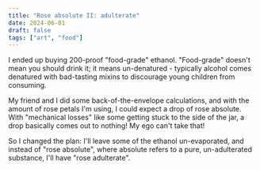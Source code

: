 ```yaml
---
title: "Rose absolute II: adulterate"
date: 2024-06-01
draft: false
tags: ["art", "food"]
---
```

I ended up buying 200-proof "food-grade" ethanol. "Food-grade" doesn't mean you should drink it; it means un-denatured - typically alcohol comes denatured with bad-tasting mixins to discourage young children from consuming.

My friend and I did some back-of-the-envelope calculations, and with the amount of rose petals I'm using, I could expect a drop of rose absolute. With "mechanical losses" like some getting stuck to the side of the jar, a drop basically comes out to nothing! My ego can't take that!

So I changed the plan: I'll leave some of the ethanol un-evaporated, and instead of "rose absolute", where absolute refers to a pure, un-adulterated substance, I'll have "rose adulterate".
